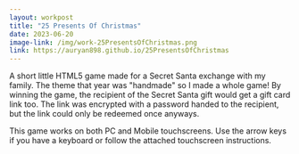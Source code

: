 ```yaml
---
layout: workpost
title: "25 Presents Of Christmas"
date: 2023-06-20
image-link: /img/work-25PresentsOfChristmas.png
link: https://auryan898.github.io/25PresentsOfChristmas
---
```

A short little HTML5 game made for a Secret Santa exchange with my family. The theme that year was "handmade" so I made a whole game! By winning the game, the recipient of the Secret Santa gift would get a gift card link too. The link was encrypted with a password handed to the recipient, but the link could only be redeemed once anyways.

This game works on both PC and Mobile touchscreens. Use the arrow keys if you have a keyboard or follow the attached touchscreen instructions.